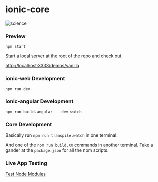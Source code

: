 
# ionic-core

![science](https://i.giphy.com/XR9Dp54ZC4dji.gif "science")



### Preview

    npm start


Start a local server at the root of the repo and check out.

[http://localhost:3333/demos/vanilla](http://localhost:3333/demos/vanilla)


### ionic-web Development

    npm run dev


### ionic-angular Development

    npm run build.angular -- dev watch


### Core Development

Basically run `npm run transpile.watch` in one terminal.

And one of the `npm run build.XX` commands in another terminal. Take a gander at the `package.json` for all the npm scripts.



### Live App Testing

[Test Node Modules](https://github.com/ionic-team/ionic-core/tree/master/toad_modules)
